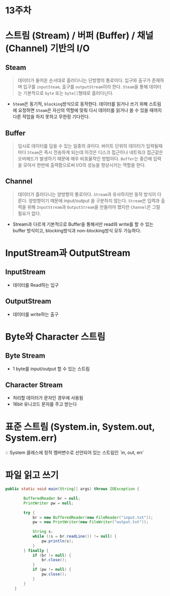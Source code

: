 # 13주차

# 스트림 (Stream) / 버퍼 (Buffer) / 채널 (Channel) 기반의 I/O

## Steam

> 데이터가 들어온 순서대로 흘러다니는 단방향의 통로이다. 입구와 출구가 존재하며 입구를 `inputSteam`, 출구를 `outputStream`이라 한다. `Steam`을 통해 데이터는 기본적으로 `byte` 또는 `byte[]`형태로 흘러다닌다.
> 
- `Steam`은 동기적, `blocking`방식으로 동작한다. 데이터를 읽거나 쓰기 위해 스트림에 요청하면 `Steam`은 자신의 역할에 맞춰 다시 데이터를 읽거나 쓸 수 있을 때까지 다른 작업을 하지 못하고 무한정 기다린다.

## Buffer

> 임시로 데이터를 담을 수 있는 일종의 큐이다. 바이트 단위의 데이터가 입력될때마다 `Steam`은 즉시 전송하게 되는데 이것은 디스크 접근이나 네트워크 접근같은 오버헤드가 발생하기 때문에 매우 비효율적인 방법이다. `Buffer`는 중간에 입력을 모아서 한번에 출력함으로써 I/O의 성능을 향상시키는 역할을 한다.
> 

## Channel

> 데이터가 흘러다니는 양방향의 통로이다. `Stream`과 유사하지만 동작 방식이 다른다. 양방향이기 때문에 input/output 을 구분하지 않는다. `Stream`은 입력과 출력을 위해 `InputStream`과 `OutputStream`을 만들어야 했지만 `Channel`은 그럴 필요가 없다.
> 
- Stream과 다르게 기본적으로 Buffer을 통해서만 read와 write를 할 수 있는 buffer 방식이고, blocking방식과 non-blocking방식 모두 가능하다.

# InputStream과 OutputStream

## InputStream

- 데이터를 Read하는 입구

## OutputStream

- 데이터를 write하는 출구

# Byte와 Character 스트림

## Byte Stream

- 1 byte를 input/output 할 수 있는 스트림

## Character Stream

- 처리할 데이터가 문자인 경우에 사용됨
- 16bit 유니코드 문자를 주고 받는다

# 표준 스트림 (System.in, System.out, System.err)

<aside>
💡 System 클래스에 정적 멤버변수로 선언되어 있는 스트림인 `in, out, err`

</aside>

# 파일 읽고 쓰기
```java
public static void main(String[] args) throws IOException {
 
        BufferedReader br = null;
        PrintWriter pw = null;
 
        try {
            br = new BufferedReader(new FileReader("input.txt"));
            pw = new PrintWriter(new FileWriter("output.txt"));
 
            String s;
            while ((s = br.readLine()) != null) {
                pw.println(s);
            }
        } finally {
            if (br != null) {
                br.close();
            }
            if (pw != null) {
                pw.close();
            }
        }
    }
```
